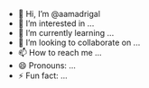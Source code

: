 - 👋 Hi, I’m @aamadrigal
- 👀 I’m interested in ...
- 🌱 I’m currently learning ...
- 💞️ I’m looking to collaborate on ...
- 📫 How to reach me ...
- 😄 Pronouns: ...
- ⚡ Fun fact: ...

<!---
aamadrigal/aamadrigal is a ✨ special ✨ repository because its `README.md` (this file) appears on your GitHub profile.
You can click the Preview link to take a look at your changes.
--->

